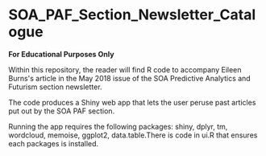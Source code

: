 # SOA_PAF_Section_Newsletter_Catalogue

**For Educational Purposes Only**
  
Within this repository, the reader will find R code to accompany Eileen Burns's 
article in the May 2018 issue of the SOA Predictive Analytics and Futurism 
section newsletter. 

The code produces a Shiny web app that lets the user peruse past articles
put out by the SOA PAF section.

Running the app requires the following packages: shiny, dplyr, tm, wordcloud, 
memoise, ggplot2, data.table.There is code in ui.R that ensures each packages is 
installed.